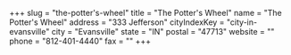 +++
slug = "the-potter's-wheel"
title = "The Potter's Wheel"
name = "The Potter's Wheel"
address = "333 Jefferson"
cityIndexKey = "city-in-evansville"
city = "Evansville"
state = "IN"
postal = "47713"
website = ""
phone = "812-401-4440"
fax = ""
+++
